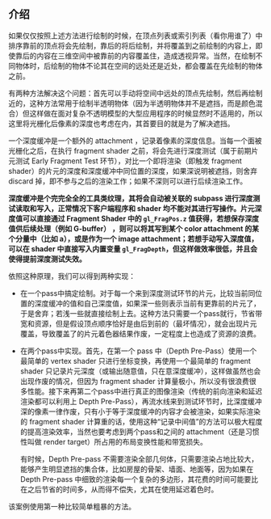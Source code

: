 ## 介绍

如果仅仅按照上述方法进行绘制的时候，在顶点列表或索引列表（看你用谁了）中排序靠前的顶点将会先绘制，靠后的将后绘制，并将覆盖到之前绘制的内容上，即使靠后的内容在三维空间中被靠前的内容覆盖住，造成透视异常。当然，在绘制不同物体时，后绘制的物体不论其在空间的远处还是近处，都会覆盖在先绘制的物体之前。

有两种方法解决这个问题：首先可以手动将空间中远处的顶点先绘制，然后再绘制近的，这种方法常用于绘制半透明物体（因为半透明物体并不是遮挡，而是颜色混合）但这样做在面对复杂不透明模型的大型应用程序的时候显然时不适用的，所以这里将光栅化后像素的深度也考虑在内，其首要目的就是为了解决遮挡。

一个深度缓冲是一个额外的 attachment ，记录着像素的深度信息。当每一个面被光栅化之后，在执行 fragment shader 之前，将会先进行深度测试（属于前期片元测试  Early Fragment Test 环节），对比一个即将渲染（即触发 fragment shader）的片元的深度和深度缓冲中同位置的深度，如果深说明被遮挡，则舍弃 discard 掉，即不参与之后的渲染工作；如果不深则可以进行后续渲染工作。

**深度缓冲是个完完全全的工具类纹理，其将会自动被关联的 subpass 进行深度测试读取和写入，正常情况下客户端程序和 shader 均不能对其进行写操作。片元深度值可以直接通过 Fragment Shader 中的 `gl_FragPos.z` 值获得，若想保存深度值供后续处理（例如 G-buffer） ，则可以将其写到某个 color attachment 的某个分量中（比如 a），或是作为一个 image attachment；若想手动写入深度值，可以在 shader 中直接写入内置变量 `gl_FragDepth`，但这样做效率很低，并且会使得提前深度测试失效。**

依照这种原理，我们可以得到两种实现：

* 在一个pass中搞定绘制。对于每一个来到深度测试环节的片元，比较当前同位置的深度缓冲的值和自己深度值，如果深一些则表示当前有更靠前的片元了，于是舍弃；若浅一些就直接绘制上去。这种方法只需要一个pass就行，节省带宽和资源，但是假设顶点顺序恰好是由后到前的（最坏情况），就会出现片元覆盖，导致覆盖了的片元着色器结果作废，一定程度上也造成了资源的浪费。

* 在两个pass中实现。首先，在第一个 pass 中（Depth Pre-Pass）使用一个最简单的 vertex shader 只进行坐标变换，再使用一个最简单的 fragment shader 只记录片元深度（或输出随意值，只在意深度缓冲），这样做虽然也会出现作废的情况，但因为 fragment shader 计算量极小，所以没有很浪费很多性能。接下来再第二个pass中进行真正的图像渲染（传统的前向渲染和延迟渲染都可以利用上 Depth Pre-Pass），再流水线来到测试环节时，比深度缓冲深的像素一律作废，只有小于等于深度缓冲的内容才会被渲染，如果实际渲染的 fragment shader 计算重的话，使用这种“记录中间值”的方法可以极大程度的提高渲染效率，当然也要考虑到两个pass和之间的 attachment（还是习惯性叫做 render target）所占用的布局变换性能和带宽损失。

  有时候，Depth Pre-pass 不需要渲染全部几何体，只需要渲染占地比较大，能够产生明显遮挡的集合体，比如房屋的骨架、墙面、地面等，因为如果在 Depth Pre-pass 中细致的渲染每一个复杂的多边形，其花费的时间可能要比在之后节省的时间多，从而得不偿失，尤其在使用延迟着色时。

该案例使用第一种比较简单粗暴的方法。



